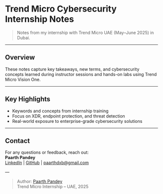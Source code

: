 # Trend Micro Cybersecurity Internship Notes

> Notes from my internship with Trend Micro UAE (May–June 2025) in Dubai.

---

## Overview

These notes capture key takeaways, new terms, and cybersecurity concepts learned during instructor sessions and hands-on labs using Trend Micro Vision One.

---

## Key Highlights

- Keywords and concepts from internship training
- Focus on XDR, endpoint protection, and threat detection
- Real-world exposure to enterprise-grade cybersecurity solutions

---

## Contact

For any questions or feedback, reach out:  
**Paarth Pandey**  
[LinkedIn](https://www.linkedin.com/in/paarth-pandey-13779529b/) | [GitHub](https://github.com/paarthpandey10) | paarthdxb@gmail.com

—

> Author: [Paarth Pandey](https://github.com/paarthpandey10)  
> Trend Micro Internship – UAE, 2025
